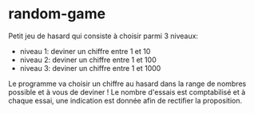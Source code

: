 # random-game

Petit jeu de hasard qui consiste à choisir parmi 3 niveaux:
  - niveau 1: deviner un chiffre entre 1 et 10
  - niveau 2: deviner un chiffre entre 1 et 100
  - niveau 3: deviner un chiffre entre 1 et 1000

Le programme va choisir un chiffre au hasard dans la range de nombres possible et à vous de deviner ! 
Le nombre d'essais est comptabilisé et à chaque essai, une indication est donnée afin de rectifier la proposition.
